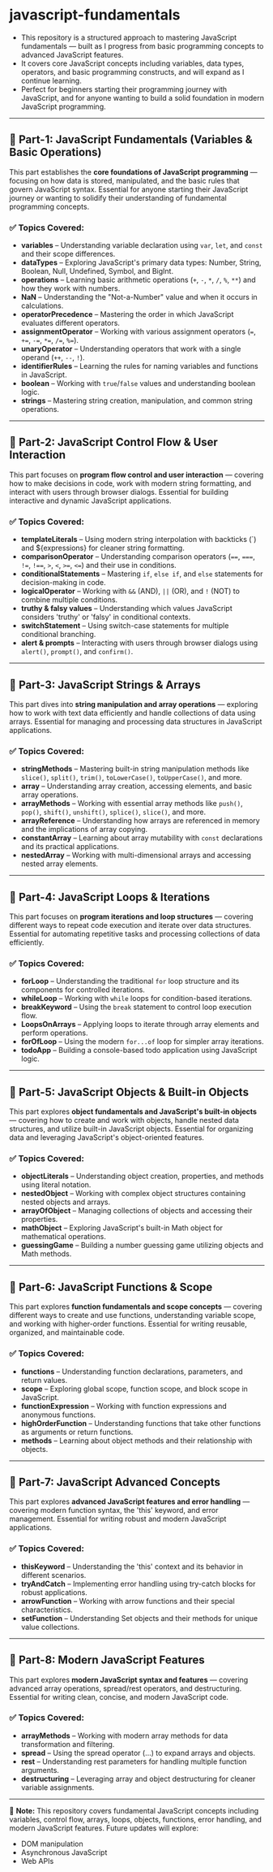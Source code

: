 # javascript-fundamentals

- This repository is a structured approach to mastering JavaScript fundamentals — built as I progress from basic programming concepts to advanced JavaScript features.
- It covers core JavaScript concepts including variables, data types, operators, and basic programming constructs, and will expand as I continue learning.
- Perfect for beginners starting their programming journey with JavaScript, and for anyone wanting to build a solid foundation in modern JavaScript programming.

---

## 📘 Part-1: JavaScript Fundamentals (Variables & Basic Operations)

This part establishes the **core foundations of JavaScript programming** — focusing on how data is stored, manipulated, and the basic rules that govern JavaScript syntax.
Essential for anyone starting their JavaScript journey or wanting to solidify their understanding of fundamental programming concepts.

### ✅ Topics Covered:
- **variables** – Understanding variable declaration using `var`, `let`, and `const` and their scope differences.
- **dataTypes** – Exploring JavaScript's primary data types: Number, String, Boolean, Null, Undefined, Symbol, and BigInt.
- **operations** – Learning basic arithmetic operations (`+`, `-`, `*`, `/`, `%`, `**`) and how they work with numbers.
- **NaN** – Understanding the "Not-a-Number" value and when it occurs in calculations.
- **operatorPrecedence** – Mastering the order in which JavaScript evaluates different operators.
- **assignmentOperator** – Working with various assignment operators (`=`, `+=`, `-=`, `*=`, `/=`, `%=`).
- **unaryOperator** – Understanding operators that work with a single operand (`++`, `--`, `!`).
- **identifierRules** – Learning the rules for naming variables and functions in JavaScript.
- **boolean** – Working with `true`/`false` values and understanding boolean logic.
- **strings** – Mastering string creation, manipulation, and common string operations.

---

## 📘 Part-2: JavaScript Control Flow & User Interaction

This part focuses on **program flow control and user interaction** — covering how to make decisions in code, work with modern string formatting, and interact with users through browser dialogs.
Essential for building interactive and dynamic JavaScript applications.

### ✅ Topics Covered:
- **templateLiterals** – Using modern string interpolation with backticks (`) and ${expressions} for cleaner string formatting.
- **comparisonOperator** – Understanding comparison operators (`==`, `===`, `!=`, `!==`, `>`, `<`, `>=`, `<=`) and their use in conditions.
- **conditionalStatements** – Mastering `if`, `else if`, and `else` statements for decision-making in code.
- **logicalOperator** – Working with `&&` (AND), `||` (OR), and `!` (NOT) to combine multiple conditions.
- **truthy & falsy values** – Understanding which values JavaScript considers 'truthy' or 'falsy' in conditional contexts.
- **switchStatement** – Using switch-case statements for multiple conditional branching.
- **alert & prompts** – Interacting with users through browser dialogs using `alert()`, `prompt()`, and `confirm()`.

---

## 📘 Part-3: JavaScript Strings & Arrays

This part dives into **string manipulation and array operations** — exploring how to work with text data efficiently and handle collections of data using arrays.
Essential for managing and processing data structures in JavaScript applications.

### ✅ Topics Covered:
- **stringMethods** – Mastering built-in string manipulation methods like `slice()`, `split()`, `trim()`, `toLowerCase()`, `toUpperCase()`, and more.
- **array** – Understanding array creation, accessing elements, and basic array operations.
- **arrayMethods** – Working with essential array methods like `push()`, `pop()`, `shift()`, `unshift()`, `splice()`, `slice()`, and more.
- **arrayReference** – Understanding how arrays are referenced in memory and the implications of array copying.
- **constantArray** – Learning about array mutability with `const` declarations and its practical applications.
- **nestedArray** – Working with multi-dimensional arrays and accessing nested array elements.

---

## 📘 Part-4: JavaScript Loops & Iterations

This part focuses on **program iterations and loop structures** — covering different ways to repeat code execution and iterate over data structures.
Essential for automating repetitive tasks and processing collections of data efficiently.

### ✅ Topics Covered:
- **forLoop** – Understanding the traditional `for` loop structure and its components for controlled iterations.
- **whileLoop** – Working with `while` loops for condition-based iterations.
- **breakKeyword** – Using the `break` statement to control loop execution flow.
- **LoopsOnArrays** – Applying loops to iterate through array elements and perform operations.
- **forOfLoop** – Using the modern `for...of` loop for simpler array iterations.
- **todoApp** – Building a console-based todo application using JavaScript logic.

---

## 📘 Part-5: JavaScript Objects & Built-in Objects

This part explores **object fundamentals and JavaScript's built-in objects** — covering how to create and work with objects, handle nested data structures, and utilize built-in JavaScript objects.
Essential for organizing data and leveraging JavaScript's object-oriented features.

### ✅ Topics Covered:
- **objectLiterals** – Understanding object creation, properties, and methods using literal notation.
- **nestedObject** – Working with complex object structures containing nested objects and arrays.
- **arrayOfObject** – Managing collections of objects and accessing their properties.
- **mathObject** – Exploring JavaScript's built-in Math object for mathematical operations.
- **guessingGame** – Building a number guessing game utilizing objects and Math methods.

---

## 📘 Part-6: JavaScript Functions & Scope

This part explores **function fundamentals and scope concepts** — covering different ways to create and use functions, understanding variable scope, and working with higher-order functions.
Essential for writing reusable, organized, and maintainable code.

### ✅ Topics Covered:
- **functions** – Understanding function declarations, parameters, and return values.
- **scope** – Exploring global scope, function scope, and block scope in JavaScript.
- **functionExpression** – Working with function expressions and anonymous functions.
- **highOrderFunction** – Understanding functions that take other functions as arguments or return functions.
- **methods** – Learning about object methods and their relationship with objects.

---

## 📘 Part-7: JavaScript Advanced Concepts

This part explores **advanced JavaScript features and error handling** — covering modern function syntax, the 'this' keyword, and error management.
Essential for writing robust and modern JavaScript applications.

### ✅ Topics Covered:
- **thisKeyword** – Understanding the 'this' context and its behavior in different scenarios.
- **tryAndCatch** – Implementing error handling using try-catch blocks for robust applications.
- **arrowFunction** – Working with arrow functions and their special characteristics.
- **setFunction** – Understanding Set objects and their methods for unique value collections.

---

## 📘 Part-8: Modern JavaScript Features

This part explores **modern JavaScript syntax and features** — covering advanced array operations, spread/rest operators, and destructuring.
Essential for writing clean, concise, and modern JavaScript code.

### ✅ Topics Covered:
- **arrayMethods** – Working with modern array methods for data transformation and filtering.
- **spread** – Using the spread operator (...) to expand arrays and objects.
- **rest** – Understanding rest parameters for handling multiple function arguments.
- **destructuring** – Leveraging array and object destructuring for cleaner variable assignments.

---

📌 **Note:** This repository covers fundamental JavaScript concepts including variables, control flow, arrays, loops, objects, functions, error handling, and modern JavaScript features.
Future updates will explore:
- DOM manipulation
- Asynchronous JavaScript
- Web APIs